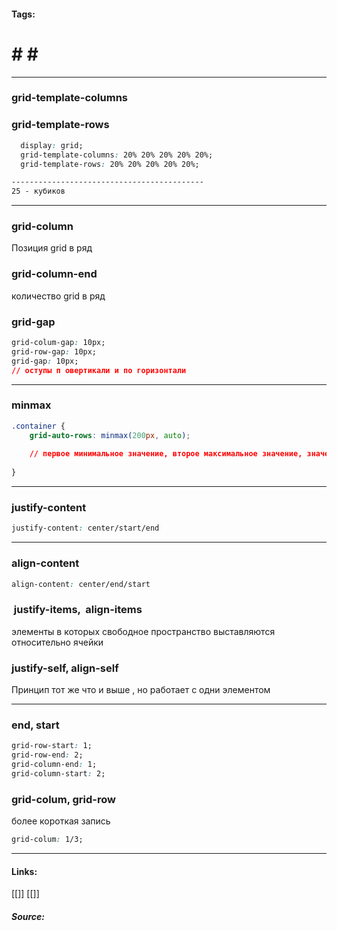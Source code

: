 
 #### Tags:
# # # #	
---	

### grid-template-columns
### grid-template-rows

```css
  display: grid;
  grid-template-columns: 20% 20% 20% 20% 20%;
  grid-template-rows: 20% 20% 20% 20% 20%;

-------------------------------------------
25 - кубиков
```
	
----

### grid-column
Позиция grid в ряд  
	
	
	
### grid-column-end	
количество grid в ряд 
	
### grid-gap
```css 
grid-colum-gap: 10px;
grid-row-gap: 10px;
grid-gap: 10px; 
// оступы п овертикали и по горизонтали 
```

----

### minmax
```css
.container {
	grid-auto-rows: minmax(200px, auto); 
	
	// первое минимальное значение, второе максимальное значение, значение - auto, будет подстраиватся под количество текста в блоке
	
}
```
	
-----
### justify-content
```css
justify-content: center/start/end
```

---
### align-content
```css
align-content: center/end/start
```


###  justify-items,  align-items
элементы в которых свободное пространство выставляются относительно ячейки 


### justify-self, align-self
Принцип тот же что и выше , но работает с одни элементом 
 
----
### end, start 
```css
grid-row-start: 1;
grid-row-end: 2;
grid-column-end: 1;
grid-column-start: 2;

```

### grid-colum, grid-row
более короткая запись 
```css
grid-colum: 1/3;
```

---

#### Links:
   [[]]	
   [[]]
	
##### Source:
   []()
	
		
	


